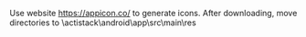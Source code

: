 Use website https://appicon.co/ to generate icons.
After downloading, move directories to \actistack\android\app\src\main\res
